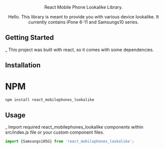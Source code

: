 <div align="center" markdown="1">

React Mobile Phone Lookalike Library.

Hello. This library is meant to provide you with various device lookalike. It currently contains iPone 6-11 and Samsungs10 series. 
</div>


## Getting Started
_ This project was built with react, so it comes with some dependencies. 


## Installation
# NPM
` npm install react_mobilephones_lookalike `



## Usage
_ Import required react_mobilephones_lookalike components within src/index.js file or your custom component files.
 ``` js
import {Samsungs105G} from 'react_mobilephones_lookalike';





